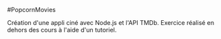 #PopcornMovies

Création d'une appli ciné avec Node.js et l'API TMDb. Exercice réalisé en dehors des cours à l'aide d'un tutoriel.
